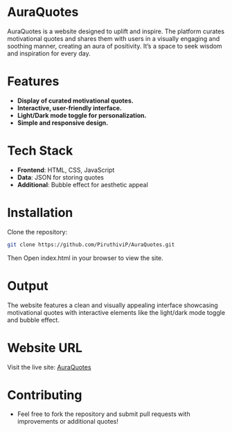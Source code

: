 # AuraQuotes

AuraQuotes is a website designed to uplift and inspire. The platform curates motivational quotes and shares them with users in a visually engaging and soothing manner, creating an aura of positivity. It’s a space to seek wisdom and inspiration for every day.
# Features
- **Display of curated motivational quotes.**
- **Interactive, user-friendly interface.**
- **Light/Dark mode toggle for personalization.**
- **Simple and responsive design.**

# Tech Stack
- **Frontend**: HTML, CSS, JavaScript  
- **Data**: JSON for storing quotes  
- **Additional**: Bubble effect for aesthetic appeal  

# Installation
Clone the repository:
```bash
git clone https://github.com/PiruthiviP/AuraQuotes.git
```
 Then Open index.html in your browser to view the site.

 # Output
The website features a clean and visually appealing interface showcasing motivational quotes with interactive elements like the light/dark mode toggle and bubble effect.

# Website URL
Visit the live site: [AuraQuotes](https://piruthivip.github.io/AuraQuotes)

# Contributing
 - Feel free to fork the repository and submit pull requests with improvements or additional quotes!

